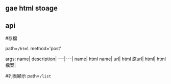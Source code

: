 gae html stoage
---


api
---
#存檔

path=`/html` method='post'

args:
name| description|
---|---|
name| html name|
url| html 原url|
html| html 檔案|

#列表顯示
path=`/list`

